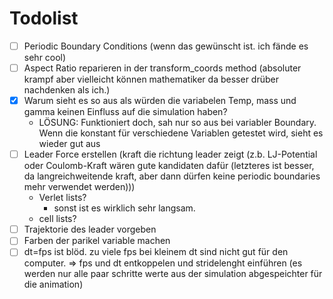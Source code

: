 # Todolist

- [ ] Periodic Boundary Conditions (wenn das gewünscht ist. ich fände es sehr cool)
- [ ] Aspect Ratio reparieren in der transform_coords method (absoluter krampf aber vielleicht können mathematiker da besser drüber nachdenken als ich.)
- [x] Warum sieht es so aus als würden die variabelen Temp, mass und gamma keinen Einfluss auf die simulation haben?
    - LÖSUNG: Funktioniert doch, sah nur so aus bei variabler Boundary. Wenn die konstant für verschiedene Variablen getestet wird, sieht es wieder gut aus
- [ ] Leader Force erstellen (kraft die richtung leader zeigt (z.b. LJ-Potential oder Coulomb-Kraft wären gute kandidaten dafür (letzteres ist besser, da langreichweitende kraft, aber dann dürfen keine periodic boundaries mehr verwendet werden)))
    - Verlet lists?
        - sonst ist es wirklich sehr langsam. 
    - cell lists?
- [ ] Trajektorie des leader vorgeben
- [ ] Farben der parikel variable machen
- [ ] dt=fps ist blöd. zu viele fps bei kleinem dt sind nicht gut für den computer. => fps und dt entkoppelen und stridelenght einführen (es werden nur alle paar schritte werte aus der simulation abgespeichter für die animation)